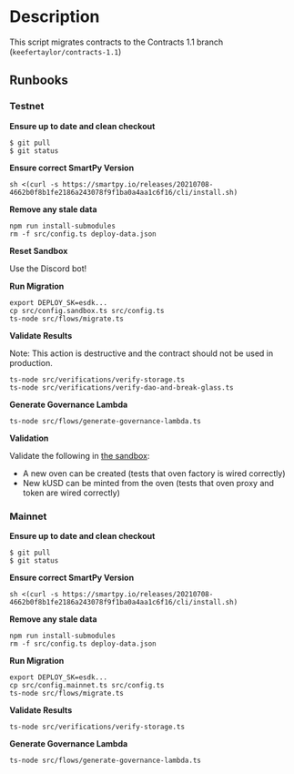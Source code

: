 # Description

This script migrates contracts to the Contracts 1.1 branch (`keefertaylor/contracts-1.1`)

## Runbooks

### Testnet

**Ensure up to date and clean checkout**
```
$ git pull
$ git status
```

**Ensure correct SmartPy Version**

```
sh <(curl -s https://smartpy.io/releases/20210708-4662b0f8b1fe2186a243078f9f1ba0a4aa1c6f16/cli/install.sh)
```

**Remove any stale data**
```
npm run install-submodules
rm -f src/config.ts deploy-data.json
```

**Reset Sandbox**

Use the Discord bot!

**Run Migration**
```
export DEPLOY_SK=esdk...
cp src/config.sandbox.ts src/config.ts
ts-node src/flows/migrate.ts
```

**Validate Results**

Note: This action is destructive and the contract should not be used in production.

```
ts-node src/verifications/verify-storage.ts
ts-node src/verifications/verify-dao-and-break-glass.ts
```

**Generate Governance Lambda**
```
ts-node src/flows/generate-governance-lambda.ts
```

**Validation**

Validate the following in [the sandbox](https://sandbox.kolibri.finance/):
- A new oven can be created (tests that oven factory is wired correctly)
- New kUSD can be minted from the oven (tests that oven proxy and token are wired correctly)


### Mainnet

**Ensure up to date and clean checkout**
```
$ git pull
$ git status
```

**Ensure correct SmartPy Version**

```
sh <(curl -s https://smartpy.io/releases/20210708-4662b0f8b1fe2186a243078f9f1ba0a4aa1c6f16/cli/install.sh)
```

**Remove any stale data**
```
npm run install-submodules
rm -f src/config.ts deploy-data.json
```

**Run Migration**
```
export DEPLOY_SK=esdk...
cp src/config.mainnet.ts src/config.ts
ts-node src/flows/migrate.ts
```

**Validate Results**

```
ts-node src/verifications/verify-storage.ts
```

**Generate Governance Lambda**
```
ts-node src/flows/generate-governance-lambda.ts
```
